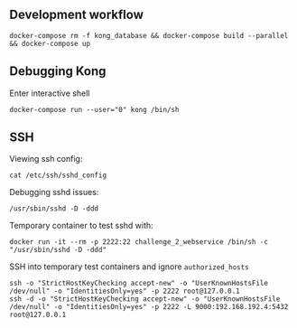 ## Development workflow

```
docker-compose rm -f kong_database && docker-compose build --parallel && docker-compose up
```

## Debugging Kong

Enter interactive shell
```
docker-compose run --user="0" kong /bin/sh
```

## SSH

Viewing ssh config:
```
cat /etc/ssh/sshd_config
```

Debugging sshd issues:
```
/usr/sbin/sshd -D -ddd
```

Temporary container to test sshd with:
```
docker run -it --rm -p 2222:22 challenge_2_webservice /bin/sh -c "/usr/sbin/sshd -D -ddd"
```

SSH into temporary test containers and ignore `authorized_hosts`
```
ssh -o "StrictHostKeyChecking accept-new" -o "UserKnownHostsFile /dev/null" -o "IdentitiesOnly=yes" -p 2222 root@127.0.0.1 
ssh -d -o "StrictHostKeyChecking accept-new" -o "UserKnownHostsFile /dev/null" -o "IdentitiesOnly=yes" -p 2222 -L 9000:192.168.192.4:5432 root@127.0.0.1
```
